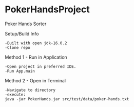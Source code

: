 # PokerHandsProject
Poker Hands Sorter


Setup/Build Info

    -Built with open jdk-16.0.2
    -Clone repo


Method 1 - 
Run in Application

    -Open project in preferred IDE.
    -Run App.main


Method 2 - 
Open in Terminal

    -Navigate to directory
    -execute: 
    java -jar PokerHands.jar src/test/data/poker-hands.txt 


